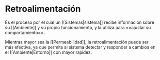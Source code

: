# Retroalimentación

Es el proceso por el cual un [[Sistemas|sistema]] recibe información sobre su [[Ambiente]] y su propio funcionamiento, y la utiliza para ==ajustar su comportamiento==.

Mientras mayor sea la [[Permeabilidad]], la retroalimentación puede ser más efectiva, ya que permite al sistema detectar y responder a cambios en el [[Ambiente|Entorno]] con mayor rapidez.
